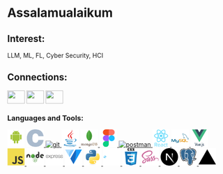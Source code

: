 # Assalamualaikum 
## Interest: 
LLM, ML, FL, Cyber Security, HCI


## Connections:
<a href="https://www.linkedin.com/in/nairobi-nusrat/" target="blank"><img align="center" src="https://cdn.jsdelivr.net/npm/simple-icons@3.0.1/icons/linkedin.svg"  height="30" width="40" /></a>
<a href="https://www.codechef.com/users/striking_slow" target="blank"><img align="center" src="https://cdn.jsdelivr.net/npm/simple-icons@3.1.0/icons/codechef.svg" height="30" width="40" /></a>
<a href="https://codeforces.com/profile/Rub_y" target="blank"><img align="center" src="https://cdn.jsdelivr.net/npm/simple-icons@3.0.1/icons/codeforces.svg"  height="30" width="40" /></a>

</p>

<h3 align="left">Languages and Tools:</h3>
<p align="left"> <a href="https://developer.android.com" target="_blank"> <img src="https://raw.githubusercontent.com/devicons/devicon/master/icons/android/android-original-wordmark.svg" alt="android" width="40" height="40"/></a> 
 <a href="https://www.cprogramming.com/" target="_blank"> <img src="https://raw.githubusercontent.com/devicons/devicon/master/icons/c/c-original.svg" alt="c" width="40" height="40"/> </a> 
<!--  <a href="https://www.w3schools.com/cpp/" target="_blank"> <img src="https://raw.githubusercontent.com/devicons/devicon/master/icons/cplusplus/cplusplus-original.svg" alt="cplusplus" width="40" height="40"/> </a>  <a href="https://firebase.google.com/" target="_blank"> <img src="https://www.vectorlogo.zone/logos/firebase/firebase-icon.svg" alt="firebase" width="40" height="40"/> </a>  -->
 <a href="https://git-scm.com/" target="_blank"> <img src="https://www.vectorlogo.zone/logos/git-scm/git-scm-icon.svg" alt="git" width="40" height="40"/> </a> 
<!--  <a href="https://graphql.org" target="_blank"> <img src="https://www.vectorlogo.zone/logos/graphql/graphql-icon.svg" alt="graphql" width="40" height="40"/> </a>  -->
 <a href="https://www.java.com" target="_blank"> <img src="https://raw.githubusercontent.com/devicons/devicon/master/icons/java/java-original.svg" alt="java" width="40" height="40"/> </a> 
<!--  <a href="https://developer.mozilla.org/en-US/docs/Web/JavaScript" target="_blank"> <img src="https://raw.githubusercontent.com/devicons/devicon/master/icons/javascript/javascript-original.svg" alt="javascript" width="40" height="40"/> </a> -->
<!--  <a href="https://jestjs.io" target="_blank"> <img src="https://www.vectorlogo.zone/logos/jestjsio/jestjsio-icon.svg" alt="jest" width="40" height="40"/> </a>  -->
 <a href="https://www.mongodb.com/" target="_blank"> <img src="https://raw.githubusercontent.com/devicons/devicon/master/icons/mongodb/mongodb-original-wordmark.svg" alt="mongodb" width="40" height="40"/> </a>
 <!-- Figma -->
<a href="https://www.figma.com/" target="_blank">
  <img src="https://raw.githubusercontent.com/devicons/devicon/master/icons/figma/figma-original.svg" alt="figma" width="40" height="40"/>
</a>
 <a href="https://postman.com" target="_blank"> <img src="https://www.vectorlogo.zone/logos/getpostman/getpostman-icon.svg" alt="postman" width="40" height="40"/> </a>
<!--  <a href="https://www.rabbitmq.com" target="_blank"> <img src="https://www.vectorlogo.zone/logos/rabbitmq/rabbitmq-icon.svg" alt="rabbitMQ" width="40" height="40"/> </a>  -->
 <a href="https://reactjs.org/" target="_blank"> <img src="https://raw.githubusercontent.com/devicons/devicon/master/icons/react/react-original-wordmark.svg" alt="react" width="40" height="40"/> </a> 
 <a href="https://www.mysql.com/" target="_blank"> <img src="https://raw.githubusercontent.com/devicons/devicon/master/icons/mysql/mysql-original-wordmark.svg" alt="mysql" width="40" height="40"/> </a> 
<!--  <a href="https://www.postgresql.org" target="_blank"> <img src="https://raw.githubusercontent.com/devicons/devicon/master/icons/postgresql/postgresql-original-wordmark.svg" alt="postgresql" width="40" height="40"/> </a> -->

 <!-- Vue.js -->
<a href="https://vuejs.org/" target="_blank">
  <img src="https://raw.githubusercontent.com/devicons/devicon/master/icons/vuejs/vuejs-original-wordmark.svg" alt="vuejs" width="40" height="40"/>
</a>

<!-- JavaScript -->
<a href="https://developer.mozilla.org/en-US/docs/Web/JavaScript" target="_blank">
  <img src="https://raw.githubusercontent.com/devicons/devicon/master/icons/javascript/javascript-original.svg" alt="javascript" width="40" height="40"/>
</a>

<!-- Node.js -->
<a href="https://nodejs.org/" target="_blank">
  <img src="https://raw.githubusercontent.com/devicons/devicon/master/icons/nodejs/nodejs-original-wordmark.svg" alt="nodejs" width="40" height="40"/>
</a>

<!-- Express.js -->
<a href="https://expressjs.com/" target="_blank">
  <img src="https://raw.githubusercontent.com/devicons/devicon/master/icons/express/express-original-wordmark.svg" alt="express" width="40" height="40"/>
</a>

<!-- Vuetify -->
<a href="https://vuetifyjs.com/en/" target="_blank">
  <img src="https://raw.githubusercontent.com/devicons/devicon/master/icons/vuetify/vuetify-original.svg" alt="vuetify" width="40" height="40"/>
</a>

<!-- Python -->
<a href="https://www.python.org/" target="_blank">
  <img src="https://raw.githubusercontent.com/devicons/devicon/master/icons/python/python-original.svg" alt="python" width="40" height="40"/>
</a>

<!-- Tailwind CSS -->
<a href="https://tailwindcss.com/" target="_blank">
  <img src="https://raw.githubusercontent.com/devicons/devicon/master/icons/tailwindcss/tailwindcss-original-wordmark.svg" alt="tailwindcss" width="40" height="40"/>
</a>

<!-- CSS -->
<a href="https://developer.mozilla.org/en-US/docs/Web/CSS" target="_blank">
  <img src="https://raw.githubusercontent.com/devicons/devicon/master/icons/css3/css3-original-wordmark.svg" alt="css" width="40" height="40"/>
</a>

<!-- SCSS -->
<a href="https://sass-lang.com/" target="_blank">
  <img src="https://raw.githubusercontent.com/devicons/devicon/master/icons/sass/sass-original.svg" alt="scss" width="40" height="40"/>
</a>

<a href="https://sass-lang.com/" target="_blank">
  <img src="https://raw.githubusercontent.com/devicons/devicon/master/icons/nextjs/nextjs-original.svg" alt="scss" width="40" height="40"/>
</a>
<a href="https://www.postgresql.org/" target="_blank">
  <img src="https://raw.githubusercontent.com/devicons/devicon/master/icons/postgresql/postgresql-original.svg" alt="postgresql" width="40" height="40"/>
</a>
<a href="https://medusajs.com/" target="_blank">
  <img src="https://raw.githubusercontent.com/devicons/devicon/master/icons/vercel/vercel-original.svg" alt="medusajs" width="40" height="40"/>
</a>


<!--  <a href="https://reactnative.dev/" target="_blank"> <img src="https://reactnative.dev/img/header_logo.svg" alt="reactnative" width="40" height="40"/> </a> <a href="https://realm.io/" target="_blank"> <img src="https://raw.githubusercontent.com/bestofjs/bestofjs-webui/8665e8c267a0215f3159df28b33c365198101df5/public/logos/realm.svg" alt="realm" width="40" height="40"/> </a> -->
<!--  <a href="https://redis.io" target="_blank"> <img src="https://raw.githubusercontent.com/devicons/devicon/master/icons/redis/redis-original-wordmark.svg" alt="redis" width="40" height="40"/> </a>  -->
<!--  <a href="https://redux.js.org" target="_blank"> <img src="https://raw.githubusercontent.com/devicons/devicon/master/icons/redux/redux-original.svg" alt="redux" width="40" height="40"/> </a>  -->
<!--  <a href="https://www.selenium.dev" target="_blank"> <img src="https://raw.githubusercontent.com/detain/svg-logos/780f25886640cef088af994181646db2f6b1a3f8/svg/selenium-logo.svg" alt="selenium" width="40" height="40"/> </a>  -->
<!--  <a href="https://spring.io/" target="_blank"> <img src="https://www.vectorlogo.zone/logos/springio/springio-icon.svg" alt="spring" width="40" height="40"/> -->
<!--  </a> <a href="https://www.typescriptlang.org/" target="_blank"> <img src="https://raw.githubusercontent.com/devicons/devicon/master/icons/typescript/typescript-original.svg" alt="typescript" width="40" height="40"/> </a> -->
</p>


